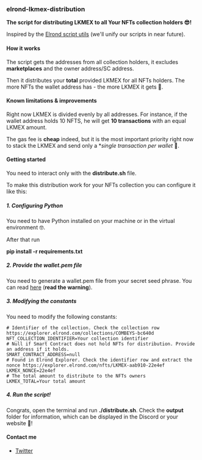 ### elrond-lkmex-distribution

**The script for distributing LKMEX to all Your NFTs collection holders 😎!**

Inspired by the [Elrond script utils](https://github.com/ElrondNetwork/script-utils) (we'll unify our scripts in near future).

#### How it works
The script gets the addresses from all collection holders, it excludes **marketplaces** and the owner address/SC address.

Then it distributes your **total** provided LKMEX for all NFTs holders. The more NFTs the wallet address has - the more LKMEX it gets 🤑.

#### Known limitations & improvements

Right now LKMEX is divided evenly by all addresses. For instance, if the wallet address holds 10 NFTS, he will get **10 transactions** with an equal LKMEX amount.

The gas fee is **cheap** indeed, but it is the most important priority right now to stack the LKMEX and send only a **single transaction per wallet* 🧐.

#### Getting started

You need to interact only with the **distribute.sh** file.

To make this distribution work for your NFTs collection you can configure it like this:

##### 1. Configuring Python
You need to have Python installed on your machine or in the virtual environment 🤓. 

After that run

**pip install -r requirements.txt**

##### 2. Provide the wallet.pem file
You need to generate a wallet.pem file from your secret seed phrase. You can read [here](https://docs.elrond.com/sdk-and-tools/erdpy/deriving-the-wallet-pem-file/) (**read the warning**).

##### 3. Modifying the constants

You need to modify the following constants:

```shell
# Identifier of the collection. Check the collection row https://explorer.elrond.com/collections/COMBEYS-bc640d
NFT_COLLECTION_IDENTIFIER=Your collection identifier
# Null if Smart Contract does not hold NFTs for distribution. Provide an address if it holds.
SMART_CONTRACT_ADDRESS=null
# Found in Elrond Explorer. Check the identifier row and extract the nonce https://explorer.elrond.com/nfts/LKMEX-aab910-22e4ef
LKMEX_NONCE=22e4ef
# The total amount to distribute to the NFTs owners
LKMEX_TOTAL=Your total amount
```
##### 4. Run the script!
Congrats, open the terminal and run **./distribute.sh**. Check the **output** folder for information, which can be displayed in the Discord or your website 🥳! 
#### Contact me
- [Twitter](https://twitter.com/wellbranding)
